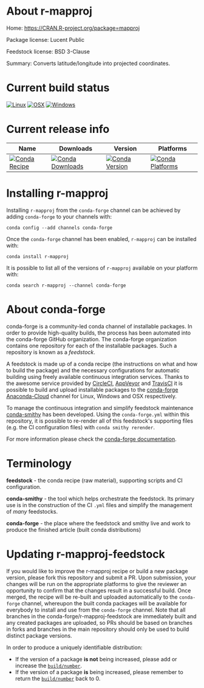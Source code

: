 About r-mapproj
===============

Home: https://CRAN.R-project.org/package=mapproj

Package license: Lucent Public

Feedstock license: BSD 3-Clause

Summary: Converts latitude/longitude into projected coordinates.



Current build status
====================

[![Linux](https://img.shields.io/circleci/project/github/conda-forge/r-mapproj-feedstock/master.svg?label=Linux)](https://circleci.com/gh/conda-forge/r-mapproj-feedstock)
[![OSX](https://img.shields.io/travis/conda-forge/r-mapproj-feedstock/master.svg?label=macOS)](https://travis-ci.org/conda-forge/r-mapproj-feedstock)
[![Windows](https://img.shields.io/appveyor/ci/conda-forge/r-mapproj-feedstock/master.svg?label=Windows)](https://ci.appveyor.com/project/conda-forge/r-mapproj-feedstock/branch/master)

Current release info
====================

| Name | Downloads | Version | Platforms |
| --- | --- | --- | --- |
| [![Conda Recipe](https://img.shields.io/badge/recipe-r--mapproj-green.svg)](https://anaconda.org/conda-forge/r-mapproj) | [![Conda Downloads](https://img.shields.io/conda/dn/conda-forge/r-mapproj.svg)](https://anaconda.org/conda-forge/r-mapproj) | [![Conda Version](https://img.shields.io/conda/vn/conda-forge/r-mapproj.svg)](https://anaconda.org/conda-forge/r-mapproj) | [![Conda Platforms](https://img.shields.io/conda/pn/conda-forge/r-mapproj.svg)](https://anaconda.org/conda-forge/r-mapproj) |

Installing r-mapproj
====================

Installing `r-mapproj` from the `conda-forge` channel can be achieved by adding `conda-forge` to your channels with:

```
conda config --add channels conda-forge
```

Once the `conda-forge` channel has been enabled, `r-mapproj` can be installed with:

```
conda install r-mapproj
```

It is possible to list all of the versions of `r-mapproj` available on your platform with:

```
conda search r-mapproj --channel conda-forge
```


About conda-forge
=================

conda-forge is a community-led conda channel of installable packages.
In order to provide high-quality builds, the process has been automated into the
conda-forge GitHub organization. The conda-forge organization contains one repository
for each of the installable packages. Such a repository is known as a *feedstock*.

A feedstock is made up of a conda recipe (the instructions on what and how to build
the package) and the necessary configurations for automatic building using freely
available continuous integration services. Thanks to the awesome service provided by
[CircleCI](https://circleci.com/), [AppVeyor](https://www.appveyor.com/)
and [TravisCI](https://travis-ci.org/) it is possible to build and upload installable
packages to the [conda-forge](https://anaconda.org/conda-forge)
[Anaconda-Cloud](https://anaconda.org/) channel for Linux, Windows and OSX respectively.

To manage the continuous integration and simplify feedstock maintenance
[conda-smithy](https://github.com/conda-forge/conda-smithy) has been developed.
Using the ``conda-forge.yml`` within this repository, it is possible to re-render all of
this feedstock's supporting files (e.g. the CI configuration files) with ``conda smithy rerender``.

For more information please check the [conda-forge documentation](https://conda-forge.org/docs/).

Terminology
===========

**feedstock** - the conda recipe (raw material), supporting scripts and CI configuration.

**conda-smithy** - the tool which helps orchestrate the feedstock.
                   Its primary use is in the construction of the CI ``.yml`` files
                   and simplify the management of *many* feedstocks.

**conda-forge** - the place where the feedstock and smithy live and work to
                  produce the finished article (built conda distributions)


Updating r-mapproj-feedstock
============================

If you would like to improve the r-mapproj recipe or build a new
package version, please fork this repository and submit a PR. Upon submission,
your changes will be run on the appropriate platforms to give the reviewer an
opportunity to confirm that the changes result in a successful build. Once
merged, the recipe will be re-built and uploaded automatically to the
`conda-forge` channel, whereupon the built conda packages will be available for
everybody to install and use from the `conda-forge` channel.
Note that all branches in the conda-forge/r-mapproj-feedstock are
immediately built and any created packages are uploaded, so PRs should be based
on branches in forks and branches in the main repository should only be used to
build distinct package versions.

In order to produce a uniquely identifiable distribution:
 * If the version of a package **is not** being increased, please add or increase
   the [``build/number``](https://conda.io/docs/user-guide/tasks/build-packages/define-metadata.html#build-number-and-string).
 * If the version of a package **is** being increased, please remember to return
   the [``build/number``](https://conda.io/docs/user-guide/tasks/build-packages/define-metadata.html#build-number-and-string)
   back to 0.
